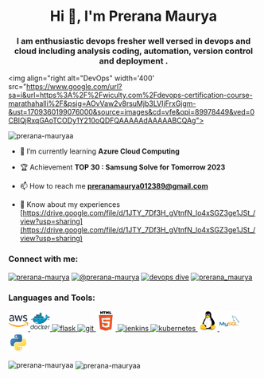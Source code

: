 <h1 align="center">Hi 👋, I'm Prerana Maurya</h1>
<h3 align="center">I am enthusiastic devops fresher well versed in devops and cloud including analysis coding, automation, version control and deployment .</h3>

<img align="right alt="DevOps" width='400' src="https://www.google.com/url?sa=i&url=https%3A%2F%2Fwiculty.com%2Fdevops-certification-course-marathahalli%2F&psig=AOvVaw2v8rsuMjb3LVIjFrxGjgm-&ust=1709360199076000&source=images&cd=vfe&opi=89978449&ved=0CBIQjRxqGAoTCODy1Y210oQDFQAAAAAdAAAAABCQAg">

<p align="left"> <img src="https://komarev.com/ghpvc/?username=prerana-mauryaa&label=Profile%20views&color=0e75b6&style=flat" alt="prerana-mauryaa" /> </p>

- 🌱 I’m currently learning **Azure Cloud Computing**

- 🏆 Achievement **TOP 30 : Samsung Solve for Tomorrow 2023**

- 📫 How to reach me **preranamaurya012389@gmail.com**

- 📄 Know about my experiences [https://drive.google.com/file/d/1JTY_7Df3H_gVtnfN_lo4xSGZ3ge1JSt_/view?usp=sharing](https://drive.google.com/file/d/1JTY_7Df3H_gVtnfN_lo4xSGZ3ge1JSt_/view?usp=sharing)

<h3 align="left">Connect with me:</h3>
<p align="left">
<a href="https://linkedin.com/in/prerana-maurya" target="blank"><img align="center" src="https://raw.githubusercontent.com/rahuldkjain/github-profile-readme-generator/master/src/images/icons/Social/linked-in-alt.svg" alt="prerana-maurya" height="30" width="40" /></a>
<a href="https://hashnode.com/@prerana-maurya" target="blank"><img align="center" src="https://raw.githubusercontent.com/rahuldkjain/github-profile-readme-generator/master/src/images/icons/Social/hashnode.svg" alt="@prerana-maurya" height="30" width="40" /></a>
<a href="https://www.youtube.com/c/devops dive" target="blank"><img align="center" src="https://raw.githubusercontent.com/rahuldkjain/github-profile-readme-generator/master/src/images/icons/Social/youtube.svg" alt="devops dive" height="30" width="40" /></a>
<a href="https://www.leetcode.com/prerana_maurya" target="blank"><img align="center" src="https://raw.githubusercontent.com/rahuldkjain/github-profile-readme-generator/master/src/images/icons/Social/leet-code.svg" alt="prerana_maurya" height="30" width="40" /></a>
</p>

<h3 align="left">Languages and Tools:</h3>
<p align="left"> <a href="https://aws.amazon.com" target="_blank" rel="noreferrer"> <img src="https://raw.githubusercontent.com/devicons/devicon/master/icons/amazonwebservices/amazonwebservices-original-wordmark.svg" alt="aws" width="40" height="40"/> </a> <a href="https://www.docker.com/" target="_blank" rel="noreferrer"> <img src="https://raw.githubusercontent.com/devicons/devicon/master/icons/docker/docker-original-wordmark.svg" alt="docker" width="40" height="40"/> </a> <a href="https://flask.palletsprojects.com/" target="_blank" rel="noreferrer"> <img src="https://www.vectorlogo.zone/logos/pocoo_flask/pocoo_flask-icon.svg" alt="flask" width="40" height="40"/> </a> <a href="https://git-scm.com/" target="_blank" rel="noreferrer"> <img src="https://www.vectorlogo.zone/logos/git-scm/git-scm-icon.svg" alt="git" width="40" height="40"/> </a> <a href="https://www.w3.org/html/" target="_blank" rel="noreferrer"> <img src="https://raw.githubusercontent.com/devicons/devicon/master/icons/html5/html5-original-wordmark.svg" alt="html5" width="40" height="40"/> </a> <a href="https://www.jenkins.io" target="_blank" rel="noreferrer"> <img src="https://www.vectorlogo.zone/logos/jenkins/jenkins-icon.svg" alt="jenkins" width="40" height="40"/> </a> <a href="https://kubernetes.io" target="_blank" rel="noreferrer"> <img src="https://www.vectorlogo.zone/logos/kubernetes/kubernetes-icon.svg" alt="kubernetes" width="40" height="40"/> </a> <a href="https://www.linux.org/" target="_blank" rel="noreferrer"> <img src="https://raw.githubusercontent.com/devicons/devicon/master/icons/linux/linux-original.svg" alt="linux" width="40" height="40"/> </a> <a href="https://www.mysql.com/" target="_blank" rel="noreferrer"> <img src="https://raw.githubusercontent.com/devicons/devicon/master/icons/mysql/mysql-original-wordmark.svg" alt="mysql" width="40" height="40"/> </a> <a href="https://www.python.org" target="_blank" rel="noreferrer"> <img src="https://raw.githubusercontent.com/devicons/devicon/master/icons/python/python-original.svg" alt="python" width="40" height="40"/> </a> </p>

<p><img align="left" src="https://github-readme-stats.vercel.app/api/top-langs?username=prerana-mauryaa&show_icons=true&locale=en&layout=compact" alt="prerana-mauryaa" /></p>

<p>&nbsp;<img align="center" src="https://github-readme-stats.vercel.app/api?username=prerana-mauryaa&show_icons=true&locale=en" alt="prerana-mauryaa" /></p>
